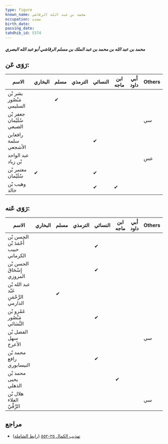 ```yaml
---
type: figure
known_name: محمد بن عبد الله الرقاشي
occupation: محدث
birth_date:
passing_date:
tahdhib_id: 5374
---
```

##### محمد بن عبد الله بن محمد بن عبد الملك بن مسلم الرقاشي أبو عبد الله البصري

## رَوَى عَن:
| الاسم                     | البخاري | مسلم | الترمذي | النسائي | ابن ماجه | أبي داود | Others |
| ------------------------- | ------- | ---- | ------- | ------- | -------- | -------- | ------ |
| بشر بْن مَنْصُور السليمي  |         | ✔    |         |         |          |          |        |
| جعفر بْن سُلَيْمان الضبعي |         |      |         |         |          |          | سي     |
| رافعابن سلمة الأشجعي      |         |      |         | ✔       |          |          |        |
| عبد الواحد بْن زياد       |         |      |         |         |          |          | عس     |
| معتمر بْن سُلَيْمان       | ✔       |      |         | ✔       |          |          |        |
| وهيب بْن خالد             |         |      |         | ✔       | ✔        |          |        |
## رَوَى عَنه:
| الاسم                                  | البخاري | مسلم | الترمذي | النسائي | ابن ماجه | أبي داود | Others |
| -------------------------------------- | ------- | ---- | ------- | ------- | -------- | -------- | ------ |
| الحسن بْن أَحْمَدَ بْن حبيب الكرماني   |         |      |         | ✔       |          |          |        |
| الحسن بْن إِسْحَاقَ المروزي            |         |      |         | ✔       |          |          |        |
| عبد الله بْن عَبْد الرَّحْمَنِ الدارمي |         | ✔    |         |         |          |          |        |
| عَمْرو بْن مَنْصُور النَّسَائي         |         |      |         | ✔       |          |          |        |
| الفضل بْن سهل الأعرج                   |         |      |         |         |          |          | سي     |
| محمد بْن رافع النيسابوري               |         |      |         | ✔       |          |          |        |
| محمد بْن يحيى الذهلي                   |         |      |         |         | ✔        |          |        |
| هلال بْن العلاء الرَّقِّيّ             |         |      |         |         |          |          | سي     |
## مراجع
- [تهذيب الكمال ٢٥-٥٥٢](obsidian://open?vault=Tahdhib-al-Kamal&file=Figures/٥٣٧٤-محمد%20بن%20عبد%20الله%20بن%20محمد%20بن%20عبد%20الملك%20بن%20مسلم%20الرقاشي%20أبو%20عبد%20الله%20البصري) ([رابط الشاملة](https://shamela.ws/book/3722/13645))